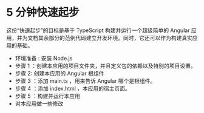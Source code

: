 # 5 分钟快速起步

这份“快速起步”的目标是基于 TypeScript 构建并运行一个超级简单的 Angular 应用，并为文档其余部分的范例代码建立开发环境。同时，它还可以作为构建真实应用的基础。

* 环境准备 : 安装 Node.js
* 步骤 1 ：创建本应用的项目文件夹，并且定义包的依赖以及特别的项目设置。
* 步骤 2: 创建本应用的 Angular 根组件
* 步骤 3 ：添加 main.ts ，用来告诉 Angular 哪个是根组件。
* 步骤 4 ：添加 index.html ，本应用的宿主页面。
* 步骤 5 ：构建并运行本应用
* 对本应用做一些修改

